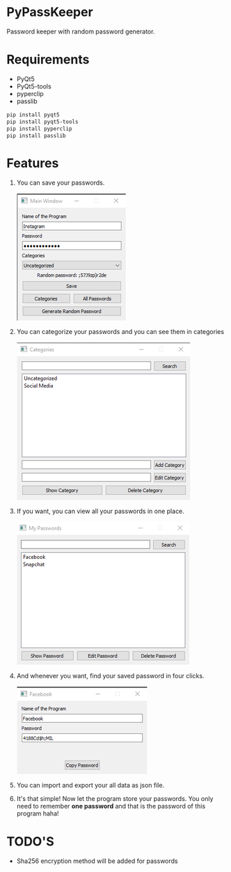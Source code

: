 # PyPassKeeper
Password keeper with random password generator.
# Requirements
- PyQt5
- PyQt5-tools
- pyperclip
- passlib
```
pip install pyqt5
pip install pyqt5-tools
pip install pyperclip
pip install passlib
```
# Features

1. You can save your passwords.
<br> <br>
![](/images/menu.png)

2. You can categorize your passwords and you can see them in categories
<br> <br>
![](/images/categories.png)

3. If you want, you can view all your passwords in one place.
<br> <br>
![](/images/image2.png)

4. And whenever you want, find your saved password in four clicks.
<br> <br>
![](/images/showpassword.png)

5. You can import and export your all data as json file.

6. It's that simple! Now let the program store your passwords. You only need to remember **one password** and that is the password of this program haha!

# TODO'S
- Sha256 encryption method will be added for passwords
